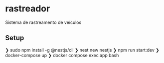 # rastreador
Sistema de rastreamento de veículos
## Setup 
❯ sudo npm install -g @nestjs/cli
❯ nest new nestjs
❯ npm run start:dev
❯ docker-compose up
❯ docker compose exec app bash